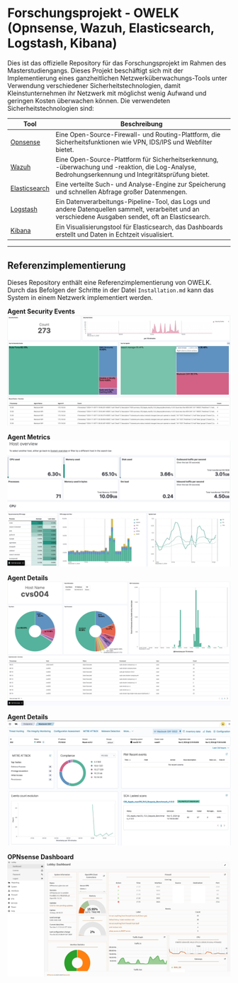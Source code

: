 # Forschungsprojekt - OWELK (Opnsense, Wazuh, Elasticsearch, Logstash, Kibana)
Dies ist das offizielle Repository für das Forschungsprojekt im Rahmen des Masterstudiengangs. Dieses Projekt beschäftigt sich mit der Implementierung eines ganzheitlichen Netzwerküberwachungs-Tools unter Verwendung verschiedener Sicherheitstechnologien, damit Kleinstunternehmen ihr Netzwerk mit möglichst wenig Aufwand und geringen Kosten überwachen können. Die verwendeten Sicherheitstechnologien sind: 

| Tool | Beschreibung |
| ----------- | ----------- |
| [Opnsense](https://opnsense.org/)      | Eine Open-Source-Firewall- und Routing-Plattform, die Sicherheitsfunktionen wie VPN, IDS/IPS und Webfilter bietet. |
| [Wazuh](https://wazuh.com/)         | Eine Open-Source-Plattform für Sicherheitserkennung, -überwachung und -reaktion, die Log-Analyse, Bedrohungserkennung und Integritätsprüfung bietet. |
| [Elasticsearch](https://www.elastic.co/de/elasticsearch) | Eine verteilte Such- und Analyse-Engine zur Speicherung und schnellen Abfrage großer Datenmengen.     |
| [Logstash](https://www.elastic.co/de/logstash)      | Ein Datenverarbeitungs-Pipeline-Tool, das Logs und andere Datenquellen sammelt, verarbeitet und an verschiedene Ausgaben sendet, oft an Elasticsearch. |
| [Kibana](https://www.elastic.co/de/kibana)        | Ein Visualisierungstool für Elasticsearch, das Dashboards erstellt und Daten in Echtzeit visualisiert. | 

---

## Referenzimplementierung 
Dieses Repository enthält eine Referenzimplementierung von OWELK. Durch das Befolgen der Schritte in der Datei `Installation.md` kann das System in einem Netzwerk implementiert werden.

**Agent Security Events**
![Agent Security Events](https://github.com/cryptocean22/forschungsprojekt/blob/main/Guide/pictures/security-events.jpeg?raw=true)

**Agent Metrics**
![Agent Metrics](https://github.com/cryptocean22/forschungsprojekt/blob/main/Guide/pictures/metrics.jpeg?raw=true)

**Agent Details**
![Agent Details](https://github.com/cryptocean22/forschungsprojekt/blob/main/Guide/pictures/host-details.jpg?raw=true)

**Agent Details**
![Agent Details](https://github.com/cryptocean22/forschungsprojekt/blob/main/Guide/pictures/wazuh-agent.jpeg?raw=true)

**OPNsense Dashboard**
![OPNsense Dashboard](https://github.com/cryptocean22/forschungsprojekt/blob/main/Guide/pictures/dshboard.png?raw=true)
